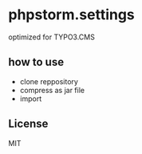 # phpstorm.settings

optimized for TYPO3.CMS

## how to use

* clone reppository
* compress as jar file
* import

## License

MIT
